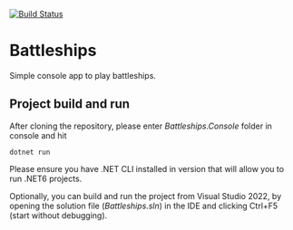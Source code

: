[![Build Status](https://app.travis-ci.com/fzysk/battleships.svg?branch=main)](https://app.travis-ci.com/fzysk/battleships)
# Battleships
Simple console app to play battleships.

## Project build and run
After cloning the repository, please enter *Battleships.Console* folder in console and hit

```
dotnet run
```

Please ensure you have .NET CLI installed in version that will allow you to run .NET6 projects.

Optionally, you can build and run the project from Visual Studio 2022, by opening the solution file (*Battleships.sln*) in the IDE and clicking Ctrl+F5 (start without debugging).